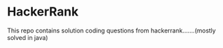 # HackerRank
This repo contains solution coding questions from hackerrank.......(mostly solved in java)
